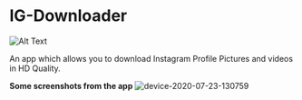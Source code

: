 # IG-Downloader
![Alt Text](https://cdn.icon-icons.com/icons2/1898/PNG/512/instagram_121064.png)

An app which allows you to download Instagram Profile Pictures and videos in HD Quality.

**Some screenshots from the app**
![device-2020-07-23-130759](https://user-images.githubusercontent.com/28592882/88269500-c1dea500-ccf1-11ea-838d-796a415898c8.png)

